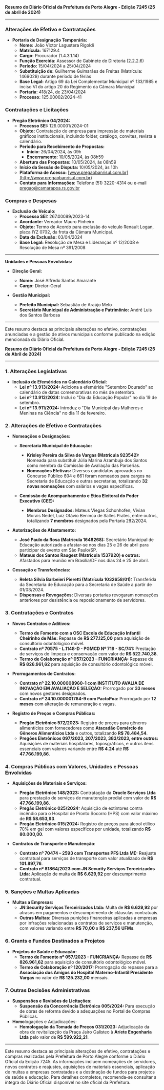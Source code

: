 **Resumo do Diário Oficial da Prefeitura de Porto Alegre - Edição 7245 (25 de abril de 2024)**

---

### **Alterações de Efetivo e Contratações**

- **Portaria de Designação Temporária:**
  - **Nome:** João Victor Lagustera Rigoldi
  - **Matrícula:** 167129.4
  - **Cargo:** Procurador (1.4.3.1.14)
  - **Função Exercida:** Assessor de Gabinete de Diretoria (2.2.2.6)
  - **Período:** 15/04/2024 a 25/04/2024
  - **Substituição de:** Guilherme Guimarães de Freitas (Matrícula: 1469029) durante período de férias
  - **Base Legal:** Artigo 69 da Lei Complementar Municipal nº 133/1985 e inciso VI do artigo 20 do Regimento da Câmara Municipal
  - **Portaria:** 418/24, de 23/04/2024
  - **Processo:** 125.00002/2024-41

### **Contratações e Licitações**

- **Pregão Eletrônico 04/2024:**
  - **Processo SEI:** 129.00001/2024-01
  - **Objeto:** Contratação de empresa para impressão de materiais gráficos institucionais, incluindo folder, catálogo, convites, revista e calendário.
  - **Período para Recebimento de Propostas:**
    - **Início:** 26/04/2024, às 09h
    - **Encerramento:** 10/05/2024, às 08h59
  - **Abertura das Propostas:** 10/05/2024, às 08h59
  - **Início da Sessão de Disputa:** 10/05/2024, às 10h
  - **Plataforma de Acesso:** [www.pregaobanrisul.com.br](http://www.pregaobanrisul.com.br)
  - **Contato para Informações:** Telefone (51) 3220-4314 ou e-mail pregao@camarapoa.rs.gov.br

### **Compras e Despesas**

- **Exclusão de Veículo:**
  - **Processo SEI:** 267.00089/2023-14
  - **Acordante:** Vereador Mauro Pinheiro
  - **Objeto:** Termo de Acordo para exclusão do veículo Renault Logan, placa IYZ 0702, da frota da Câmara Municipal.
  - **Data da Exclusão:** 03/04/2024
  - **Base Legal:** Resolução de Mesa e Lideranças nº 12/2008 e Resolução de Mesa nº 391/2008

---

**Unidades e Pessoas Envolvidas:**

- **Direção Geral:**
  - **Nome:** José Alfredo Santos Amarante
  - **Cargo:** Diretor-Geral

- **Gestão Municipal:**
  - **Prefeito Municipal:** Sebastião de Araújo Melo
  - **Secretário Municipal de Administração e Patrimônio:** André Luis dos Santos Barbosa

---

Este resumo destaca as principais alterações no efetivo, contratações anunciadas e a gestão de ativos municipais conforme publicado na edição mencionada do Diário Oficial.

**Resumo do Diário Oficial da Prefeitura de Porto Alegre - Edição 7245 (25 de Abril de 2024)**

---

### **1. Alterações Legislativas**
- **Inclusão de Efemérides no Calendário Oficial:**
  - **Lei nº 13.913/2024:** Adiciona a efeméride "Setembro Dourado" ao calendário de datas comemorativas no mês de setembro.
  - **Lei nº 13.912/2024:** Inclui o "Dia da Educação Popular" no dia 19 de setembro.
  - **Lei nº 13.911/2024:** Introduz o "Dia Municipal das Mulheres e Meninas na Ciência" no dia 11 de fevereiro.

### **2. Alterações de Efetivo e Contratações**
- **Nomeações e Designações:**
  - **Secretaria Municipal de Educação:**
    - **Krisley Pereira da Silva de Vargas (Matrícula 923542):** Nomeada para substituir Júlia Marina Azambuja dos Santos como membro da Comissão de Avaliação das Parcerias.
    - **Nomeações Efetivas:** Diversos candidatos aprovados no Concurso Público 604 e 661 foram nomeados para cargos na Secretaria de Educação e outras secretarias, totalizando **32 novas nomeações** com salários e vagas específicas.
  
  - **Comissão de Acompanhamento e Ética Eleitoral do Poder Executivo (CEE):**
    - **Membros Designados:** Mateus Viegas Schonhofen, Vivian Morais Nedel, Luiz Otávio Beninca de Salles Prates, entre outros, totalizando **7 membros** designados pela Portaria 282/2024.

- **Autorizações de Afastamento:**
  - **José Paulo da Rosa (Matrícula 1648268):** Secretário Municipal de Educação autorizado a afastar-se nos dias 25 e 26 de abril para participar de evento em São Paulo/SP.
  - **Mateus dos Santos Raugest (Matrícula 1537920) e outros:** Afastados para reunião em Brasília/DF nos dias 24 e 25 de abril.
  
- **Cessação e Transferências:**
  - **Releta Silvia Barbeieri Pieretti (Matrícula 1032658/01):** Transferida da Secretaria de Educação para a Secretaria de Saúde a partir de 01/03/2024.
  - **Dispensas e Revogações:** Diversas portarias revogaram nomeações anteriores por desistência ou reposicionamento de servidores.

### **3. Contratações e Contratos**
- **Novos Contratos e Aditivos:**
  - **Termo de Fomento com a OSC Escola de Educação Infantil Cheirinho de Mãe:** Repasse de **R$ 277.125,00** para aquisição de consultório odontológico móvel.
  - **Contrato nº 70575 - L.1148-D - PGMCD Nº 719 - SC/741:** Prestação de serviços de limpeza e conservação com valor de **R$ 522.740,38**.
  - **Termo de Colaboração nº 057/2023 – FUNCRIANÇA:** Repasse de **R$ 826.961,62** para aquisição de consultório odontológico móvel.
  
- **Prorrogamentos de Contratos:**
  - **Contrato nº 22.10.000008960-1 com INSTITUTO AVALIA DE INOVAÇÃO EM AVALIAÇÃO E SELEÇÃO:** Prorrogado por **33 meses** com novos gestores designados.
  - **Contrato nº 24.10.000001784-9 com PactoPoa:** Prorrogado por **12 meses** com alteração de remuneração e vagas.

- **Registro de Preços e Compras Públicas:**
  - **Pregão Eletrônico 572/2023:** Registro de preços para gêneros alimentícios com fornecedores como **Atacadão Comércio de Gêneros Alimentícios Ltda** e outros, totalizando **R$ 78.484,54**.
  - **Pregões Eletrônicos 097/2023, 207/2023, 383/2023, entre outros:** Aquisições de materiais hospitalares, toposgráficos, e outros itens essenciais com valores variando entre **R$ 4.24** até **R$ 47.766.199,86**.

### **4. Compras Públicas com Valores, Unidades e Pessoas Envolvidas**
- **Aquisições de Materiais e Serviços:**
  - **Pregão Eletrônico 148/2023:** Contratação da **Oracle Serviços Ltda** para prestação de serviços de manutenção predial com valor de **R$ 47.766.199,86**.
  - **Pregão Eletrônico 025/2024:** Aquisição de extintores contra incêndio para o Hospital de Pronto Socorro (HPS) com valor máximo de **R$ 58.653,93**.
  - **Pregão Eletrônico 015/2024:** Registro de preços para álcool etílico 70% em gel com valores específicos por unidade, totalizando **R$ 80.000,00**.

- **Contratos de Transporte e Manutenção:**
  - **Contrato nº 70474 – 2593 com Transportes PFS Ltda ME:** Reajuste contratual para serviços de transporte com valor atualizado de **R$ 101.897,76**.
  - **Contrato nº 81864/2023 com JN Security Serviços Terceirizados Ltda:** Aplicação de multa de **R$ 6.629,92** por descumprimento contratual.
  
### **5. Sanções e Multas Aplicadas**
- **Multas a Empresas:**
  - **JN Security Serviços Terceirizados Ltda:** Multa de **R$ 6.629,92** por atrasos em pagamentos e descumprimento de cláusulas contratuais.
  - **Outras Multas:** Diversas punições financeiras aplicadas a empresas por infrações relacionadas a contratos de serviços e manutenção, com valores variando entre **R$ 70,00** a **R$ 237,56 UFMs**.

### **6. Grants e Fundos Destinados a Projetos**
- **Projetos de Saúde e Educação:**
  - **Termo de Fomento nº 057/2023 – FUNCRIANÇA:** Repasse de **R$ 826.961,62** para aquisição de consultório odontológico móvel.
  - **Termo de Colaboração nº 120/2017:** Prorrogação do repasse para a **Associação dos Amigos do Hospital Materno-Infantil Presidente Vargas** no valor de **R$ 125.232,00** mensais.

### **7. Outras Decisões Administrativas**
- **Suspensões e Revisões de Licitações:**
  - **Suspensão da Concorrência Eletrônica 005/2024:** Para execução de obras de reforma devido a adequações no Portal de Compras Públicas.
- **Homo**logações e Adjudicações:
  - **Homologação da Tomada de Preços 031/2023:** Adjudicação da obra de revitalização da Praça Jairo Galisteo à **Aríete Engenharia Ltda** pelo valor de **R$ 599.922,21**.
  
---

Este resumo destaca as principais alterações de efetivo, contratações e compras realizadas pela Prefeitura de Porto Alegre conforme o Diário Oficial da Edição 7245. As informações incluem nomeações de servidores, novos contratos e reajustes, aquisições de materiais essenciais, aplicação de multas a empresas contratadas e a destinação de fundos para projetos de saúde e educação. Para detalhes completos, recomenda-se consultar a íntegra do Diário Oficial disponível no site oficial da Prefeitura.